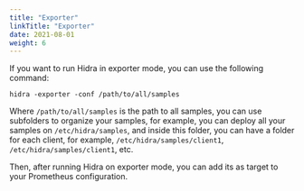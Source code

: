 ```yaml
---
title: "Exporter"
linkTitle: "Exporter"
date: 2021-08-01
weight: 6
---
```

If you want to run Hidra in exporter mode, you can use the following command:

    hidra -exporter -conf /path/to/all/samples

Where `/path/to/all/samples` is the path to all samples, you can use subfolders to organize your samples, for example, you can deploy all your samples on `/etc/hidra/samples`, and inside this folder, you can have a folder for each client, for example, `/etc/hidra/samples/client1`, `/etc/hidra/samples/client1`, etc.

Then, after running Hidra on exporter mode, you can add its as target to your Prometheus configuration.